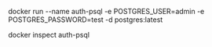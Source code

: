 docker run --name auth-psql -e POSTGRES_USER=admin -e POSTGRES_PASSWORD=test -d postgres:latest

docker inspect auth-psql



